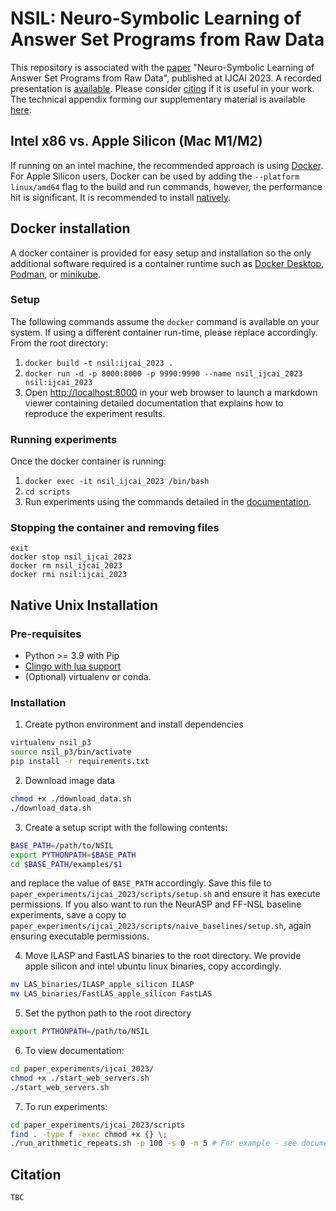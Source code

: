 # NSIL: Neuro-Symbolic Learning of Answer Set Programs from Raw Data
This repository is associated with the [paper](https://arxiv.org/abs/2205.12735) "Neuro-Symbolic Learning of Answer Set Programs from Raw Data", published at IJCAI 2023. A recorded presentation is [available](https://www.youtube.com/watch?v=wUYoiH8Aie8). Please consider [citing](#citation) if it is useful in your work. The technical appendix forming our supplementary material is available [here](./TechnicalAppendix.pdf).

## Intel x86 vs. Apple Silicon (Mac M1/M2)
If running on an intel machine, the recommended approach is using [Docker](#docker-installation). For Apple Silicon users, Docker can be used by adding the `--platform linux/amd64` flag to the build and run commands, however, the performance hit is significant. It is recommended to install [natively](#native-unix-installation).

## Docker installation
A docker container is provided for easy setup and installation so the only additional software required is a container runtime such as [Docker Desktop](https://www.docker.com/products/docker-desktop/), [Podman](https://podman.io/), or [minikube](https://minikube.sigs.k8s.io/docs/tutorials/docker_desktop_replacement/).

### Setup
The following commands assume the `docker` command is available on your system. If using a different container run-time, please replace accordingly. From the root directory:

1. `docker build -t nsil:ijcai_2023 .`
2. `docker run -d -p 8000:8000 -p 9990:9990 --name nsil_ijcai_2023 nsil:ijcai_2023`
3. Open [http://localhost:8000](http://localhost:8000) in your web browser to launch a markdown viewer containing detailed documentation that explains how to reproduce the experiment results.

### Running experiments
Once the docker container is running:

1. `docker exec -it nsil_ijcai_2023 /bin/bash`
2. `cd scripts`
3. Run experiments using the commands detailed in the [documentation](http://localhost:8000).

### Stopping the container and removing files
```
exit
docker stop nsil_ijcai_2023
docker rm nsil_ijcai_2023
docker rmi nsil:ijcai_2023
```

## Native Unix Installation

### Pre-requisites
* Python >= 3.9 with Pip
* [Clingo with lua support](https://github.com/potassco/clingo/blob/master/INSTALL.md)
* (Optional) virtualenv or conda.

### Installation
1. Create python environment and install dependencies
```bash
virtualenv nsil_p3
source nsil_p3/bin/activate
pip install -r requirements.txt
```

2. Download image data
```bash
chmod +x ./download_data.sh
./download_data.sh
```

3. Create a setup script with the following contents:
```bash
BASE_PATH=/path/to/NSIL
export PYTHONPATH=$BASE_PATH
cd $BASE_PATH/examples/$1
```
and replace the value of `BASE_PATH` accordingly. Save this file to `paper_experiments/ijcai_2023/scripts/setup.sh` and ensure it has execute permissions. If you also want to run the NeurASP and FF-NSL baseline experiments, save a copy to `paper_experiments/ijcai_2023/scripts/naive_baselines/setup.sh`, again ensuring executable permissions.

4. Move ILASP and FastLAS binaries to the root directory. We provide apple silicon and intel ubuntu linux binaries, copy accordingly.
```bash
mv LAS_binaries/ILASP_apple_silicon ILASP
mv LAS_binaries/FastLAS_apple_silicon FastLAS
```

5. Set the python path to the root directory
```bash
export PYTHONPATH=/path/to/NSIL
```

6. To view documentation:
```bash
cd paper_experiments/ijcai_2023/
chmod +x ./start_web_servers.sh
./start_web_servers.sh
```

7. To run experiments:
```bash
cd paper_experiments/ijcai_2023/scripts
find . -type f -exec chmod +x {} \;
./run_arithmetic_repeats.sh -p 100 -s 0 -m 5 # For example - see documentation for more commands.
```

## Citation
```
TBC
```
